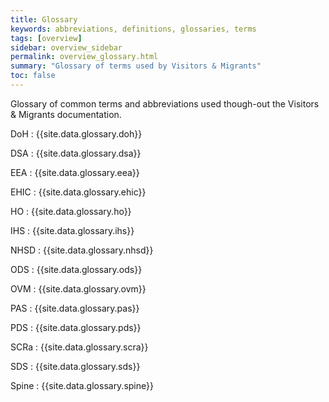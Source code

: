 ```yaml
---
title: Glossary
keywords: abbreviations, definitions, glossaries, terms
tags: [overview]
sidebar: overview_sidebar
permalink: overview_glossary.html
summary: "Glossary of terms used by Visitors & Migrants"
toc: false
---
```


Glossary of common terms and abbreviations used though-out the Visitors & Migrants documentation.

DoH
: {{site.data.glossary.doh}}

DSA
: {{site.data.glossary.dsa}}

EEA
: {{site.data.glossary.eea}}

EHIC
: {{site.data.glossary.ehic}}

HO
: {{site.data.glossary.ho}}

IHS
: {{site.data.glossary.ihs}}

NHSD
: {{site.data.glossary.nhsd}}

ODS
: {{site.data.glossary.ods}}

OVM
: {{site.data.glossary.ovm}}

PAS
: {{site.data.glossary.pas}}

PDS
: {{site.data.glossary.pds}}

SCRa
: {{site.data.glossary.scra}}

SDS
: {{site.data.glossary.sds}}

Spine
: {{site.data.glossary.spine}}